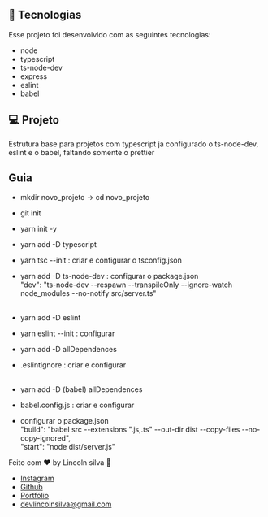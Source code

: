 
## 🚀 Tecnologias

Esse projeto foi desenvolvido com as seguintes tecnologias:

- node
- typescript
- ts-node-dev
- express
- eslint
- babel

## 💻 Projeto

Estrutura base para projetos com typescript ja configurado o ts-node-dev, eslint e o babel, faltando somente o prettier

## Guia

- mkdir novo_projeto -> cd novo_projeto
- git init
- yarn init -y
- yarn add -D typescript
- yarn tsc --init : criar e configurar o tsconfig.json
- yarn add -D ts-node-dev : configurar o package.json <br>
  "dev": "ts-node-dev --respawn --transpileOnly --ignore-watch node_modules --no-notify src/server.ts" <br><br>

- yarn add -D eslint
- yarn eslint --init : configurar 
- yarn add -D allDependences
- .eslintignore : criar e configurar <br><br>

- yarn add -D (babel) allDependences
- babel.config.js : criar e configurar
- configurar o package.json <br>
  "build": "babel src --extensions \".js,.ts\" --out-dir dist --copy-files --no-copy-ignored",<br>
  "start": "node dist/server.js"

Feito com ♥ by Lincoln silva :wave:

- [Instagram](https://www.instagram.com/_lincolnsilva_/)
- [Github](https://github.com/LincolnSA)
- [Portfólio](https://lincolnsa.github.io/portfolio/)
- [devlincolnsilva@gmail.com](mailto:devlincolnsilva@gmail.com?subject=Oi%20lincoln)
